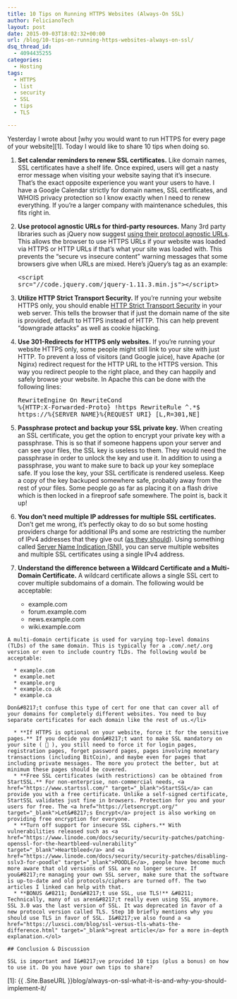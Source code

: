 ```yaml
---
title: 10 Tips on Running HTTPS Websites (Always-On SSL)
author: FelicianoTech
layout: post
date: 2015-09-03T18:02:32+00:00
url: /blog/10-tips-on-running-https-websites-always-on-ssl/
dsq_thread_id:
  - 4094435255
categories:
  - Hosting
tags:
  - HTTPS
  - list
  - security
  - SSL
  - tips
  - TLS

---
```

Yesterday I wrote about [why you would want to run HTTPS for every page of your website][1]. Today I would like to share 10 tips when doing so.<!--more-->

  1. **Set calendar reminders to renew SSL certificates.** Like domain names, SSL certificates have a shelf life. Once expired, users will get a nasty error message when visiting your website saying that it&#8217;s insecure. That&#8217;s the exact opposite experience you want your users to have. I have a Google Calendar strictly for domain names, SSL certificates, and WHOIS privacy protection so I know exactly when I need to renew everything. If you&#8217;re a larger company with maintenance schedules, this fits right in.
  2. **Use protocol agnostic URLs for third-party resources.** Many 3rd party libraries such as jQuery now suggest <a href="https://jquery.com/download/#using-jquery-with-a-cdn" target="_blank">using their protocol agnostic URLs</a>. This allows the browser to use HTTPS URLs if your website was loaded via HTTPS or HTTP URLs if that&#8217;s what your site was loaded with. This prevents the &#8220;secure vs insecure content&#8221; warning messages that some browsers give when URLs are mixed. Here&#8217;s jQuery&#8217;s tag as an example: 
    <pre>&lt;script src="//code.jquery.com/jquery-1.11.3.min.js"&gt;&lt;/script&gt;</pre>

  3. **Utilize HTTP Strict Transport Security.** If you&#8217;re running your website HTTPS only, you should enable <a href="https://en.wikipedia.org/wiki/HTTP_Strict_Transport_Security" target="_blank">HTTP Strict Transport Security</a> in your web server. This tells the browser that if just the domain name of the site is provided, default to HTTPS instead of HTTP. This can help prevent &#8220;downgrade attacks&#8221; as well as cookie hijacking.
  4. **Use 301-Redirects for HTTPS only websites.** If you&#8217;re running your website HTTPS only, some people might still link to your site with just HTTP. To prevent a loss of visitors (and Google juice), have Apache (or Nginx) redirect request for the HTTP URL to the HTTPS version. This way you redirect people to the right place, and they can happily and safely browse your website. In Apache this can be done with the following lines: 
    <pre>RewriteEngine On
RewriteCond %{HTTP:X-Forwarded-Proto} !https
RewriteRule ^.*$ https://%{SERVER_NAME}%{REQUEST_URI} [L,R=301,NE]</pre>

  5. **Passphrase protect and backup your SSL private key.** When creating an SSL certificate, you get the option to encrypt your private key with a passphrase. This is so that if someone happens upon your server and can see your files, the SSL key is useless to them. They would need the passphrase in order to unlock the key and use it. In addition to using a passphrase, you want to make sure to back up your key someplace safe. If you lose the key, your SSL certificate is rendered useless. Keep a copy of the key backuped somewhere safe, probably away from the rest of your files. Some people go as far as placing it on a flash drive which is then locked in a fireproof safe somewhere. The point is, back it up!
  6. **You don&#8217;t need multiple IP addresses for multiple SSL certificates.** Don&#8217;t get me wrong, it&#8217;s perfectly okay to do so but some hosting providers charge for additional IPs and some are restricting the number of IPv4 addresses that they give out (<a href="https://en.wikipedia.org/wiki/IPv4_address_exhaustion" target="_blank">as they should</a>). Using something called <a href="https://en.wikipedia.org/wiki/Server_Name_Indication" target="_blank">Server Name Indication (SNI)</a>, you can serve multiple websites and multiple SSL certificates using a single IPv4 address.
  7. **Understand the difference between a Wildcard Certificate and a Multi-Domain Certificate.** A wildcard certificate allows a single SSL cert to cover multiple subdomains of a domain. The following would be acceptable: 
      * example.com
      * forum.example.com
      * news.example.com
      * wiki.example.com
    
    A multi-domain certificate is used for varying top-level domains (TLDs) of the same domain. This is typically for a .com/.net/.org version or even to include country TLDs. The following would be acceptable:
    
      * example.com
      * example.net
      * example.org
      * example.co.uk
      * example.ca
    
    Don&#8217;t confuse this type of cert for one that can cover all of your domains for completely different websites. You need to buy separate certificates for each domain like the rest of us.</li> 
    
      * **If HTTPS is optional on your website, force it for the sensitive pages.** If you decide you don&#8217;t want to make SSL mandatory on your site ( 🙁 ), you still need to force it for login pages, registration pages, forget password pages, pages involving monetary transactions (including BitCoin), and maybe even for pages that including private messages. The more you protect the better, but at minimum these pages should be covered.
      * **Free SSL certificates (with restrictions) can be obtained from StartSSL.** For non-enterprise, non-commercial needs, <a href="https://www.startssl.com/" target="_blank">StartSSL</a> can provide you with a free certificate. Unlike a self-signed certificate, StartSSL validates just fine in browsers. Protection for you and your users for free. The <a href="https://letsencrypt.org/" target="_blank">Let&#8217;s Encrypt</a> project is also working on providing free encryption for everyone.
      * **Turn off support for insecure SSL ciphers.** With vulnerabilities released such as <a href="https://www.linode.com/docs/security/security-patches/patching-openssl-for-the-heartbleed-vulnerability" target="_blank">Heartbleed</a> and <a href="https://www.linode.com/docs/security/security-patches/disabling-sslv3-for-poodle" target="_blank">POODLE</a>, people have become much more aware that old versions of SSL are no longer secure. If you&#8217;re managing your own SSL server, make sure that the software is up-to-date and old protocols/ciphers are turned off. The two articles I linked can help with that.
      * **BONUS &#8211; Don&#8217;t use SSL, use TLS!** &#8211; Technically, many of us aren&#8217;t really even using SSL anymore. SSL 3.0 was the last version of SSL. It was deprecated in favor of a new protocol version called TLS. Step 10 briefly mentions why you should use TLS in favor of SSL. I&#8217;ve also found a <a href="https://luxsci.com/blog/ssl-versus-tls-whats-the-difference.html" target="_blank">great article</a> for a more in-depth explanation.</ol> 
    
    ## Conclusion & Discussion
    
    SSL is important and I&#8217;ve provided 10 tips (plus a bonus) on how to use it. Do you have your own tips to share?

 [1]: {{ .Site.BaseURL }}blog/always-on-ssl-what-it-is-and-why-you-should-implement-it/
